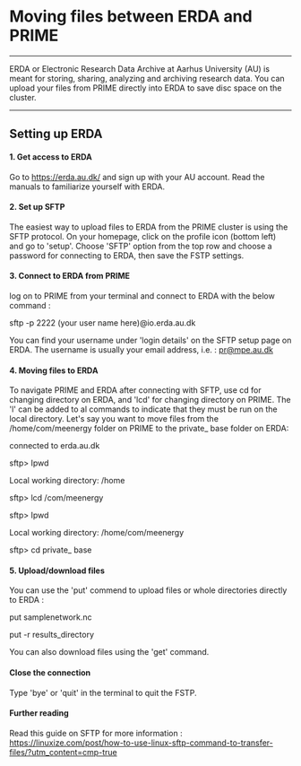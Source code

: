 # Moving files between ERDA and PRIME
-----------------

ERDA or Electronic Research Data Archive at Aarhus University (AU) is meant for storing, sharing, analyzing and archiving research data. You can upload your files from PRIME directly into ERDA to save disc space on the cluster. 

----------------

## Setting up ERDA


#### 1. Get access to ERDA
Go to https://erda.au.dk/ and sign up with your AU account. Read the manuals to familiarize yourself with ERDA.

#### 2. Set up SFTP
The easiest way to upload files to ERDA from the PRIME cluster is using the SFTP protocol. On your homepage, click on the profile icon (bottom left) and go to 'setup'. Choose 'SFTP' option from the top row and choose a password for connecting to ERDA, then save the FSTP settings.


#### 3. Connect to ERDA from PRIME
log on to PRIME from your terminal and connect to ERDA with the below command :

  sftp -p 2222 (your user name here)@io.erda.au.dk
  
You can find your username under 'login details' on the SFTP setup page on ERDA. The username is usually your email address, i.e. : pr@mpe.au.dk  
  
#### 4. Moving files to ERDA
To navigate PRIME and ERDA after connecting with SFTP, use cd for changing directory on ERDA, and 'lcd' for changing directory on PRIME. The 'l' can be added to al commands to indicate that they must be run on the local directory.
Let's say you want to move files from the /home/com/meenergy folder on PRIME to the private_ base folder on ERDA:

  connected to  erda.au.dk
  
  sftp> Ipwd
  
  Local working directory: /home 
  
  sftp> lcd /com/meenergy
  
  sftp> Ipwd
  
  Local working directory: /home/com/meenergy
  
  sftp> cd private_ base
  

#### 5. Upload/download files
You can use the 'put' commend to upload files or whole directories directly to ERDA :

   put samplenetwork.nc
   
   put -r results_directory
   
You can also download files using the 'get' command.
#### Close the connection
Type 'bye' or 'quit' in the terminal to quit the FSTP.
#### Further reading
Read this guide on SFTP for more information : https://linuxize.com/post/how-to-use-linux-sftp-command-to-transfer-files/?utm_content=cmp-true

